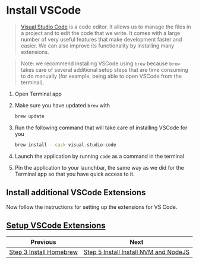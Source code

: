 # Install VSCode
> [Visual Studio Code](https://code.visualstudio.com) is a code editor. It allows us to manage the files in a project and to edit the code that we write. It comes with a large number of very useful features that make development faster and easier. We can also improve its functionality by installing many extensions.

> Note: we recommend installing VSCode using `brew` because `brew` takes care of several additional setup steps that are time consuming to do manually (for example, being able to open VSCode from the terminal).

1. Open Terminal app
2. Make sure you have updated `brew` with

   ```bash
   brew update
   ```

3. Run the following command that will take care of installing VSCode for you

   ```bash
   brew install --cask visual-studio-code
   ```

4. Launch the application by running `code` as a command in the terminal
5. Pin the application to your launchbar, the same way as we did for the Terminal app so that you have quick access to it.

## Install additional VSCode Extensions

Now follow the instructions for setting up the extensions for VS Code.

[Setup VSCode Extensions](../vscode-setup-instructions.md)
---
| Previous | Next |
| ----- | ---------- |
| [Step 3 Install Homebrew](3-macos-setup-instructions-homebrew) | [Step 5 Install Install NVM and NodeJS](5-macos-setup-instructions-node-install) |
